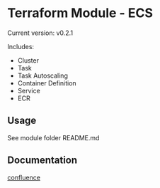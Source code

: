 # Terraform Module - ECS

Current version: v0.2.1

Includes:

* Cluster
* Task
* Task Autoscaling
* Container Definition
* Service
* ECR

## Usage

See module folder README.md

## Documentation

[confluence](https://ohpendev.atlassian.net/wiki/spaces/CCE/pages/2062320795/Terraform+Modules)

